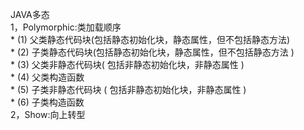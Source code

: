 JAVA多态  
1，Polymorphic:类加载顺序   
    * (1) 父类静态代码块(包括静态初始化块，静态属性，但不包括静态方法)  
    * (2) 子类静态代码块(包括静态初始化块，静态属性，但不包括静态方法 )  
    * (3) 父类非静态代码块( 包括非静态初始化块，非静态属性 )  
    * (4) 父类构造函数  
    * (5) 子类非静态代码块 ( 包括非静态初始化块，非静态属性 )  
    * (6) 子类构造函数   
2，Show:向上转型  